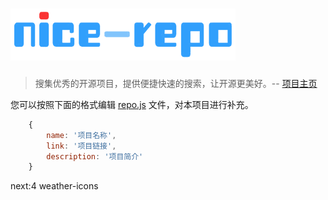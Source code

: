 ![logo](/assets/img/logo.png "nice-repo")
=========

> 搜集优秀的开源项目，提供便捷快速的搜索，让开源更美好。-- [项目主页](http://5-say.github.io/nice-repo)

您可以按照下面的格式编辑 [repo.js](/assets/js/repo.js) 文件，对本项目进行补充。

```javascript
    {
        name: '项目名称',
        link: '项目链接',
        description: '项目简介'
    }
```

next:4
weather-icons